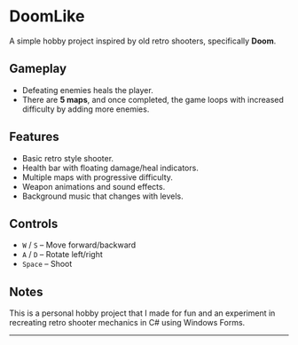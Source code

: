 
# DoomLike

A simple hobby project inspired by old retro shooters, specifically **Doom**.  

## Gameplay

- Defeating enemies heals the player.
- There are **5 maps**, and once completed, the game loops with increased difficulty by adding more enemies.

## Features

- Basic retro style shooter.
- Health bar with floating damage/heal indicators.
- Multiple maps with progressive difficulty.
- Weapon animations and sound effects.
- Background music that changes with levels.

## Controls

- `W` / `S` – Move forward/backward  
- `A` / `D` – Rotate left/right  
- `Space` – Shoot  

## Notes

This is a personal hobby project that I made for fun and an experiment in recreating retro shooter mechanics in C# using Windows Forms.  

---

